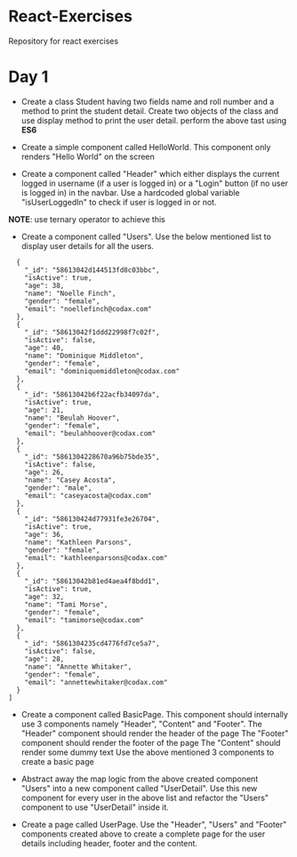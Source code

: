 # React-Exercises
Repository for react exercises

# Day 1

* Create a class Student having two fields name and roll number and a method to print the student detail. Create two objects of the class and use display method to print the user detail. perform the above tast using **ES6**

* Create a simple component called HelloWorld. This component only renders "Hello World" on the screen

* Create a component called "Header" which either displays the current logged in username (if a user is logged in) or a "Login" button (if no user is logged in) in the navbar.
Use a hardcoded global variable "isUserLoggedIn" to check if user is logged in or not. 

**NOTE**: use ternary operator to achieve this 

* Create a component called "Users". Use the below mentioned list to display user details for all the users.

```json[
  {
    "_id": "58613042d144513fd8c03bbc",
    "isActive": true,
    "age": 38,
    "name": "Noelle Finch",
    "gender": "female",
    "email": "noellefinch@codax.com"
  },
  {
    "_id": "58613042f1ddd22998f7c02f",
    "isActive": false,
    "age": 40,
    "name": "Dominique Middleton",
    "gender": "female",
    "email": "dominiquemiddleton@codax.com"
  },
  {
    "_id": "58613042b6f22acfb34097da",
    "isActive": true,
    "age": 21,
    "name": "Beulah Hoover",
    "gender": "female",
    "email": "beulahhoover@codax.com"
  },
  {
    "_id": "5861304228670a96b75bde35",
    "isActive": false,
    "age": 26,
    "name": "Casey Acosta",
    "gender": "male",
    "email": "caseyacosta@codax.com"
  },
  {
    "_id": "586130424d77931fe3e26704",
    "isActive": true,
    "age": 36,
    "name": "Kathleen Parsons",
    "gender": "female",
    "email": "kathleenparsons@codax.com"
  },
  {
    "_id": "58613042b81ed4aea4f8bdd1",
    "isActive": true,
    "age": 32,
    "name": "Tami Morse",
    "gender": "female",
    "email": "tamimorse@codax.com"
  },
  {
    "_id": "5861304235cd4776fd7ce5a7",
    "isActive": false,
    "age": 28,
    "name": "Annette Whitaker",
    "gender": "female",
    "email": "annettewhitaker@codax.com"
  }
]
```

* Create a component called BasicPage. This component should internally use 3 components namely "Header", "Content" and "Footer".
The "Header" component should render the header of the page
The "Footer" component should render the footer of the page
The "Content" should render some dummy text
Use the above mentioned 3 components to create a basic page

* Abstract away the map logic from the above created component "Users" into a new component called "UserDetail". Use this new component for every user in the above list and refactor the "Users" component to use "UserDetail" inside it.

* Create a page called UserPage. Use the "Header", "Users" and "Footer" components created above to create a complete page for the user details including header, footer and the content.
